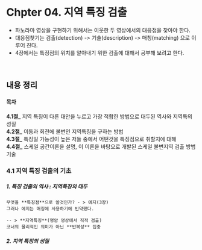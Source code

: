 # Chpter 04. 지역 특징 검출
* 파노라마 영상을 구현하기 위해서는 이웃한 두 영상에서의 대응점을 찾아야 한다.
* 대응점찾기는 검출(detection) -> 기술(description) -> 매칭(matching) 으로 이루어 진다.
* 4장에서는 특징점의 위치를 알아내기 위한 검출에 대해서 공부해 보려고 한다.
<br>


## 내용 정리  

#### 목차  
**4.1절_** 지역 특징이 다른 대안을 누르고 가장 적합한 방법으로 대두된 역사와 지역특의 성질  
**4.2절_** 이동과 회전에 불변인 지역특징을 구하는 방법  
**4.3절_** 특징일 가능성이 높은 저들 중에서 어떤것을 특징점으로 취할지에 대해  
**4.4절_** 스케일 공간이론을 설명, 이 이론을 바탕으로 개발된 스케일 불변지역 검출 방법 기술


### 4.1 지역 특징 검출의 기초 
##### 1. 특징 검출의 역사 : 지역특징의 대두  

```
무엇을 **특징점**으로 쓸것인가? - > 에지(3장)  
그러나 에지는 매칭에 사용하기에 빈약했다.  

-- > **지역특징**(명암 영상에서 직적 검출)  
코너의 물리적인 의미가 아닌 **반복성** 집중
```

##### 2. 지역 특징의 성질  




